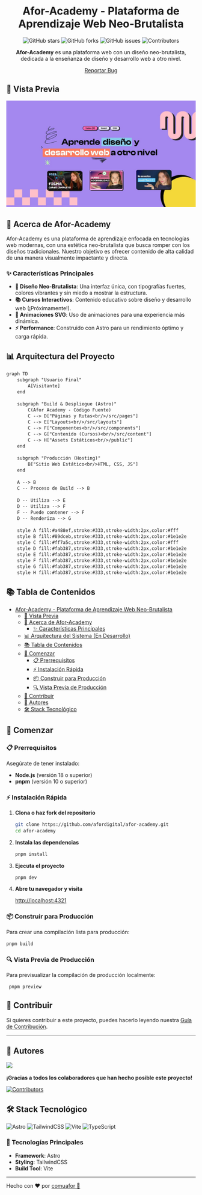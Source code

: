<div align="center">

# Afor-Academy - Plataforma de Aprendizaje Web Neo-Brutalista

![GitHub stars](https://img.shields.io/github/stars/afordigital/afor-academy?style=social) ![GitHub forks](https://img.shields.io/github/forks/afordigital/afor-academy?style=social) ![GitHub issues](https://img.shields.io/github/issues/afordigital/afor-academy) ![Contributors](https://img.shields.io/github/contributors/afordigital/afor-academy)

**Afor-Academy** es una plataforma web con un diseño neo-brutalista, dedicada a la enseñanza de diseño y desarrollo web a otro nivel.

[Reportar Bug](https://github.com/afordigital/afor-academy/issues)

</div>

## 📸 Vista Previa

<!-- Cuando el archivo cover.jpg esté en el repositorio, esta imagen se mostrará -->

![Afor Academy Preview](./cover.jpg)

## 🚀 Acerca de Afor-Academy

Afor-Academy es una plataforma de aprendizaje enfocada en tecnologías web modernas, con una estética neo-brutalista que busca romper con los diseños tradicionales. Nuestro objetivo es ofrecer contenido de alta calidad de una manera visualmente impactante y directa.

### ✨ Características Principales

- **🎨 Diseño Neo-Brutalista**: Una interfaz única, con tipografías fuertes, colores vibrantes y sin miedo a mostrar la estructura.
- **📚 Cursos Interactivos**: Contenido educativo sobre diseño y desarrollo web (¡Próximamente!).
- **🤖 Animaciones SVG**: Uso de animaciones para una experiencia más dinámica.
- **⚡ Performance**: Construido con Astro para un rendimiento óptimo y carga rápida.

## 📊 Arquitectura del Proyecto

```mermaid
graph TD
    subgraph "Usuario Final"
        A[Visitante]
    end

    subgraph "Build & Despliegue (Astro)"
        C(Afor Academy - Código Fuente)
        C --> D["Páginas y Rutas<br/>/src/pages"]
        C --> E["Layouts<br/>/src/layouts"]
        C --> F["Componentes<br/>/src/components"]
        C --> G["Contenido (Cursos)<br/>/src/content"]
        C --> H["Assets Estáticos<br/>/public"]
    end

    subgraph "Producción (Hosting)"
        B["Sitio Web Estático<br/>HTML, CSS, JS"]
    end

    A --> B
    C -- Proceso de Build --> B

    D -- Utiliza --> E
    D -- Utiliza --> F
    F -- Puede contener --> F
    D -- Renderiza --> G

    style A fill:#a488ef,stroke:#333,stroke-width:2px,color:#fff
    style B fill:#89dceb,stroke:#333,stroke-width:2px,color:#1e1e2e
    style C fill:#ff7a5c,stroke:#333,stroke-width:2px,color:#fff
    style D fill:#fab387,stroke:#333,stroke-width:2px,color:#1e1e2e
    style E fill:#fab387,stroke:#333,stroke-width:2px,color:#1e1e2e
    style F fill:#fab387,stroke:#333,stroke-width:2px,color:#1e1e2e
    style G fill:#fab387,stroke:#333,stroke-width:2px,color:#1e1e2e
    style H fill:#fab387,stroke:#333,stroke-width:2px,color:#1e1e2e
```

## 📚 Tabla de Contenidos

- [Afor-Academy - Plataforma de Aprendizaje Web Neo-Brutalista](#afor-academy---plataforma-de-aprendizaje-web-neo-brutalista)
  - [📸 Vista Previa](#-vista-previa)
  - [🚀 Acerca de Afor-Academy](#-acerca-de-afor-academy)
    - [✨ Características Principales](#-características-principales)
  - [📊 Arquitectura del Sistema (En Desarrollo)](#-arquitectura-del-sistema-en-desarrollo)
  - [📚 Tabla de Contenidos](#-tabla-de-contenidos)
  - [🚀 Comenzar](#-comenzar)
    - [📋 Prerrequisitos](#-prerrequisitos)
    - [⚡ Instalación Rápida](#-instalación-rápida)
    - [📦 Construir para Producción](#-construir-para-producción)
    - [🔍 Vista Previa de Producción](#-vista-previa-de-producción)
  - [🤝 Contribuir](#-contribuir)
  - [👥 Autores](#-autores)
  - [🛠️ Stack Tecnológico](#️-stack-tecnológico)

## 🚀 Comenzar

### 📋 Prerrequisitos

Asegúrate de tener instalado:

- **Node.js** (versión 18 o superior)
- **pnpm** (versión 10 o superior)

### ⚡ Instalación Rápida

1. **Clona o haz fork del repositorio**

   ```bash
   git clone https://github.com/afordigital/afor-academy.git
   cd afor-academy
   ```

2. **Instala las dependencias**

   ```bash
   pnpm install
   ```

3. **Ejecuta el proyecto**

   ```bash
   pnpm dev
   ```

4. **Abre tu navegador y visita**

   [http://localhost:4321](http://localhost:4321)

### 📦 Construir para Producción

Para crear una compilación lista para producción:

```bash
pnpm build
```

### 🔍 Vista Previa de Producción

Para previsualizar la compilación de producción localmente:

```bash
 pnpm preview
```

## 🤝 Contribuir

Si quieres contribuir a este proyecto, puedes hacerlo leyendo nuestra [Guía de Contribución](./CONTRIBUTING.md).

---

## 👥 Autores

<a href="https://github.com/afordigital">
   <img width="50px" src="https://avatars.githubusercontent.com/u/43246362?v=4" />
</a>

**¡Gracias a todos los colaboradores que han hecho posible este proyecto!**

[![Contributors](https://contrib.rocks/image?repo=afordigital/afor-academy)](https://github.com/afordigital/afor-academy/graphs/contributors)

## 🛠️ Stack Tecnológico

![Astro](https://img.shields.io/badge/Astro-BC52EE?style=for-the-badge&logo=astro&logoColor=white) ![TailwindCSS](https://img.shields.io/badge/tailwindcss-%2338B2AC.svg?style=for-the-badge&logo=tailwind-css&logoColor=white) ![Vite](https://img.shields.io/badge/vite-%23646CFF.svg?style=for-the-badge&logo=vite&logoColor=white) ![TypeScript](https://img.shields.io/badge/typescript-%23007ACC.svg?style=for-the-badge&logo=typescript&logoColor=white)

### 🔧 Tecnologías Principales

- **Framework**: Astro
- **Styling**: TailwindCSS
- **Build Tool**: Vite

---

Hecho con ❤️ por [comuafor 🐀](https://discord.com/invite/comuafor)
